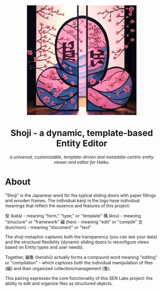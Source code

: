 <p align="center">
  <img src="images/shoji-logo.jpg" width="360" />
</p>
<h1 align="center">Shoji - a dynamic, template-based Entity Editor</h1>

<p align="center"><em>a universal, customizable, template-driven and metadata-centric entity viewer and editor for Haiku.</em></p>

# About

"Shoji" is the Japanese word for the typical sliding doors with paper fillings and wooden frames.
The individual kanji in the logo have individual meanings that reflect the essence and features of this project:

型 (kata) - meaning "form," "type," or "template"
構 (kou) - meaning "structure" or "framework"
編 (hen) - meaning "edit" or "compile"
文 (bun/mon) - meaning "document" or "text"

The shoji metaphor captures both the transparency (you can see your data) and the structural flexibility (dynamic sliding doors to reconfigure views based on Entity types and user needs).

Together, 編集 (henshū) actually forms a compound word meaning "editing" or "compilation" - which captures both the individual manipulation of files (編) and their organized collection/management (集).

This pairing expresses the core functionality of this SEN Labs project: the ability to edit and organize files as structured objects.
